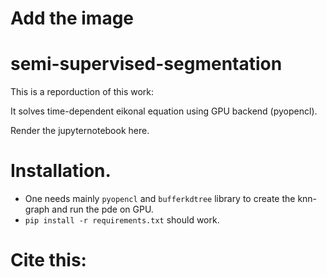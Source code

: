 # Add the image

# semi-supervised-segmentation
This is a reporduction of this work:

It solves time-dependent eikonal equation using GPU backend (pyopencl).

Render the jupyternotebook here.

# Installation.
- One needs mainly `pyopencl` and `bufferkdtree` library to create the knn-graph and run the pde on GPU.
- `pip install -r requirements.txt` should work.

# Cite this:

